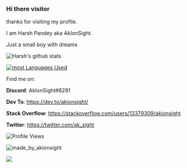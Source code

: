 ### Hi there visitor

thanks for visiting my profile.

I am Harsh Pandey aka AkIonSight. 

Just a small boy with dreams 

![Harsh's github stats](https://github-readme-stats.vercel.app/api?username=AkIonSight&show_icons=true&theme=tokyonight) 

[![most Languages Used](https://github-readme-stats.vercel.app/api/top-langs/?username=AkIonSight&show_icons=true&theme=tokyonight)](https://github.com/anuraghazra/github-readme-stats)

Find me on:

**Discord**: AkIonSight#8281

**Dev To**: https://dev.to/akionsight/

**Stack Overflow**: https://stackoverflow.com/users/13379309/akionsight

**Twitter**: https://twitter.com/ak_sight

![Profile Views](https://komarev.com/ghpvc/?username=akionsight)

![made_by_akionsight](https://img.shields.io/badge/Made%20By-AkIonSight-red)

![](https://hit.yhype.me/github/profile?user_id=62844691)

